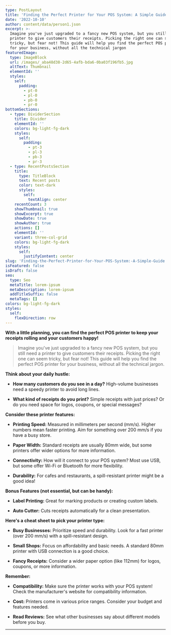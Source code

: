 ```yaml
---
type: PostLayout
title: 'Finding the Perfect Printer for Your POS System: A Simple Guide'
date: '2022-10-10'
author: content/data/person1.json
excerpt: >-
  Imagine you've just upgraded to a fancy new POS system, but you still need a
  printer to give customers their receipts. Picking the right one can seem
  tricky, but fear not! This guide will help you find the perfect POS printer
  for your business, without all the technical jargon
featuredImage:
  type: ImageBlock
  url: /images/_aba48d38-2d65-4afb-bda6-0ba03f196fb5.jpg
  altText: Thumbnail
  elementId: ''
  styles:
    self:
      padding:
        - pt-0
        - pl-0
        - pb-0
        - pr-0
bottomSections:
  - type: DividerSection
    title: Divider
    elementId: ''
    colors: bg-light-fg-dark
    styles:
      self:
        padding:
          - pt-3
          - pl-3
          - pb-3
          - pr-3
  - type: RecentPostsSection
    title:
      type: TitleBlock
      text: Recent posts
      color: text-dark
      styles:
        self:
          textAlign: center
    recentCount: 3
    showThumbnail: true
    showExcerpt: true
    showDate: true
    showAuthor: true
    actions: []
    elementId: ''
    variant: three-col-grid
    colors: bg-light-fg-dark
    styles:
      self:
        justifyContent: center
slug: 'Finding-the-Perfect-Printer-for-Your-POS-System:-A-Simple-Guide'
isFeatured: false
isDraft: false
seo:
  type: Seo
  metaTitle: lorem-ipsum
  metaDescription: lorem-ipsum
  addTitleSuffix: false
  metaTags: []
colors: bg-light-fg-dark
styles:
  self:
    flexDirection: row
---
```

**With a little planning, you can find the perfect POS printer to keep your receipts rolling and your customers happy!**


> Imagine you've just upgraded to a fancy new POS system, but you still need a printer to give customers their receipts. Picking the right one can seem tricky, but fear not! This guide will help you find the perfect POS printer for your business, without all the technical jargon.

**Think about your daily hustle:**

*   **How many customers do you see in a day?**  High-volume businesses need a speedy printer to avoid long lines.

*   **What kind of receipts do you print?**  Simple receipts with just prices? Or do you need space for logos, coupons, or special messages?

**Consider these printer features:**

*   **Printing Speed:** Measured in millimeters per second (mm/s). Higher numbers mean faster printing. Aim for something over 200 mm/s if you have a busy store.

*   **Paper Width:** Standard receipts are usually 80mm wide, but some printers offer wider options for more information.

*   **Connectivity:**  How will it connect to your POS system? Most use USB, but some offer Wi-Fi or Bluetooth for more flexibility.

*   **Durability:**  For cafes and restaurants, a spill-resistant printer might be a good idea!

**Bonus Features (not essential, but can be handy):**

*   **Label Printing:**  Great for marking products or creating custom labels.

*   **Auto Cutter:** Cuts receipts automatically for a clean presentation.

**Here's a cheat sheet to pick your printer type:**

*   **Busy Businesses:** Prioritize speed and durability. Look for a fast printer (over 200 mm/s) with a spill-resistant design.

*   **Small Shops:** Focus on affordability and basic needs.  A standard 80mm printer with USB connection is a good choice.

*   **Fancy Receipts:** Consider a wider paper option (like 112mm) for logos, coupons, or more information.

**Remember:**

*   **Compatibility:** Make sure the printer works with your POS system! Check the manufacturer's website for compatibility information.

*   **Cost:**  Printers come in various price ranges. Consider your budget and features needed.

*   **Read Reviews:** See what other businesses say about different models before you buy.

****



